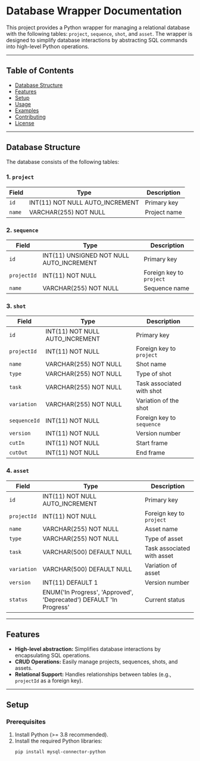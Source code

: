 

# Database Wrapper Documentation

This project provides a Python wrapper for managing a relational database with the following tables: `project`, `sequence`, `shot`, and `asset`. The wrapper is designed to simplify database interactions by abstracting SQL commands into high-level Python operations.

---

## Table of Contents

- [Database Structure](#database-structure)
- [Features](#features)
- [Setup](#setup)
- [Usage](#usage)
- [Examples](#examples)
- [Contributing](#contributing)
- [License](#license)

---

## Database Structure

The database consists of the following tables:

### 1. **`project`**
| Field   | Type                              | Description               |
|---------|-----------------------------------|---------------------------|
| `id`    | INT(11) NOT NULL AUTO_INCREMENT   | Primary key               |
| `name`  | VARCHAR(255) NOT NULL            | Project name              |

### 2. **`sequence`**
| Field       | Type                              | Description               |
|-------------|-----------------------------------|---------------------------|
| `id`        | INT(11) UNSIGNED NOT NULL AUTO_INCREMENT | Primary key      |
| `projectId` | INT(11) NOT NULL                 | Foreign key to `project` |
| `name`      | VARCHAR(255) NOT NULL            | Sequence name            |

### 3. **`shot`**
| Field        | Type                              | Description               |
|--------------|-----------------------------------|---------------------------|
| `id`         | INT(11) NOT NULL AUTO_INCREMENT   | Primary key               |
| `projectId`  | INT(11) NOT NULL                 | Foreign key to `project` |
| `name`       | VARCHAR(255) NOT NULL            | Shot name                |
| `type`       | VARCHAR(255) NOT NULL            | Type of shot             |
| `task`       | VARCHAR(255) NOT NULL            | Task associated with shot |
| `variation`  | VARCHAR(255) NOT NULL            | Variation of the shot    |
| `sequenceId` | INT(11) NOT NULL                 | Foreign key to `sequence`|
| `version`    | INT(11) NOT NULL                 | Version number           |
| `cutIn`      | INT(11) NOT NULL                 | Start frame              |
| `cutOut`     | INT(11) NOT NULL                 | End frame                |

### 4. **`asset`**
| Field       | Type                              | Description               |
|-------------|-----------------------------------|---------------------------|
| `id`        | INT(11) NOT NULL AUTO_INCREMENT   | Primary key               |
| `projectId` | INT(11) NOT NULL                 | Foreign key to `project` |
| `name`      | VARCHAR(255) NOT NULL            | Asset name               |
| `type`      | VARCHAR(255) NOT NULL            | Type of asset            |
| `task`      | VARCHAR(500) DEFAULT NULL        | Task associated with asset|
| `variation` | VARCHAR(500) DEFAULT NULL        | Variation of asset       |
| `version`   | INT(11) DEFAULT 1                | Version number           |
| `status`    | ENUM('In Progress', 'Approved', 'Deprecated') DEFAULT 'In Progress' | Current status |

---

## Features

- **High-level abstraction:** Simplifies database interactions by encapsulating SQL operations.
- **CRUD Operations:** Easily manage projects, sequences, shots, and assets.
- **Relational Support:** Handles relationships between tables (e.g., `projectId` as a foreign key).

---

## Setup

### Prerequisites

1. Install Python (>= 3.8 recommended).
2. Install the required Python libraries:
   ```bash
   pip install mysql-connector-python
